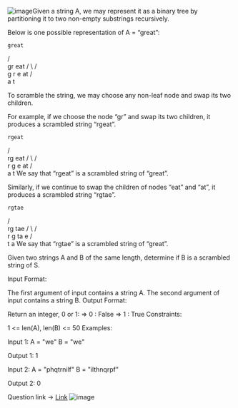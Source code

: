 ![image](https://github.com/Chaitanya-gandhi-41/DSA-/assets/115097449/c3c16842-a658-4c74-ab39-978077cb30b7)Given a string A, we may represent it as a binary tree by partitioning it to two non-empty substrings recursively.

Below is one possible representation of A = “great”:


    great
   /    \
  gr    eat
 / \    /  \
g   r  e   at
           / \
          a   t
 
To scramble the string, we may choose any non-leaf node and swap its two children.

For example, if we choose the node “gr” and swap its two children, it produces a scrambled string “rgeat”.

    rgeat
   /    \
  rg    eat
 / \    /  \
r   g  e   at
           / \
          a   t
We say that “rgeat” is a scrambled string of “great”.

Similarly, if we continue to swap the children of nodes “eat” and “at”, it produces a scrambled string “rgtae”.

    rgtae
   /    \
  rg    tae
 / \    /  \
r   g  ta  e
       / \
      t   a
We say that “rgtae” is a scrambled string of “great”.



Given two strings A and B of the same length, determine if B is a scrambled string of S.



Input Format:

The first argument of input contains a string A.
The second argument of input contains a string B.
Output Format:

Return an integer, 0 or 1:
    => 0 : False
    => 1 : True
Constraints:

1 <= len(A), len(B) <= 50
Examples:

Input 1:
    A = "we"
    B = "we"

Output 1:
    1

Input 2:
    A = "phqtrnilf"
    B = "ilthnqrpf"
    
Output 2:
    0

Question link -> <a href="https://www.interviewbit.com/problems/scramble-string/">Link</a>
![image](https://github.com/Chaitanya-gandhi-41/DSA-/assets/115097449/3c758265-c627-46fc-965e-b776dfb603b0)

